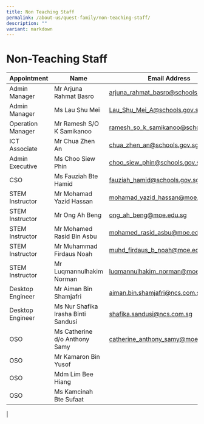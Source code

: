 ```yaml
---
title: Non Teaching Staff
permalink: /about-us/quest-family/non-teaching-staff/
description: ""
variant: markdown
---
```

Non-Teaching Staff
==================

| Appointment |Name | Email Address |
| -------- | -------- | -------- |
| Admin Manager| Mr Arjuna Rahmat Basro| <a href="mailto: arjuna_rahmat_basro@schools.gov.sg"> arjuna_rahmat_basro@schools.gov.sg</a>      |
| Admin Manager| Ms Lau Shu Mei| <a href="mailto: Lau_Shu_Mei_A@schools.gov.sg"> Lau_Shu_Mei_A@schools.gov.sg</a>      |
| Operation Manager| Mr Ramesh S/O K Samikanoo| <a href="mailto: ramesh_so_k_samikanoo@schools.gov.sg"> ramesh_so_k_samikanoo@schools.gov.sg</a>
| ICT Associate|  Mr Chua Zhen An| <a href="mailto: chua_zhen_an@schools.gov.sg"> chua_zhen_an@schools.gov.sg</a>      |
| Admin Executive|  Ms Choo Siew Phin| <a href="mailto: choo_siew_phin@schools.gov.sg"> choo_siew_phin@schools.gov.sg</a>      |
| CSO |  Ms Fauziah Bte Hamid | <a href="mailto: fauziah_hamid@schools.gov.sg"> fauziah_hamid@schools.gov.sg</a>      |
| STEM Instructor |  Mr Mohamad Yazid Hassan| <a href="mailto: mohamad_yazid_hassan@moe.edu.sg"> mohamad_yazid_hassan@moe.edu.sg</a>      |
| STEM Instructor |  Mr Ong Ah Beng | <a href="mailto: ong_ah_beng@moe.edu.sg"> ong_ah_beng@moe.edu.sg</a>      |
| STEM Instructor |  Mr Mohamed Rasid Bin Asbu | <a href="mailto: mohamed_rasid_asbu@moe.edu.sg"> mohamed_rasid_asbu@moe.edu.sg</a>      |
| STEM Instructor|  Mr Muhammad Firdaus Noah| <a href="mailto: muhd_firdaus_b_noah@moe.edu.sg"> muhd_firdaus_b_noah@moe.edu.sg</a>      |
| STEM Instructor|  Mr Luqmannulhakim Norman| <a href="mailto: luqmannulhakim_norman@moe.edu.sg"> luqmannulhakim_norman@moe.edu.sg</a>      |
 | Desktop Engineer|  Mr Aiman Bin Shamjafri| <a href="mailto: aiman.bin.shamjafri@ncs.com.sg"> aiman.bin.shamjafri@ncs.com.sg</a>      |
 | Desktop Engineer|  Ms Nur Shafika Irasha Binti Sandusi| <a href="mailto: shafika.sandusi@ncs.com.sg"> shafika.sandusi@ncs.com.sg</a>      |
| OSO|  Ms Catherine d/o Anthony Samy| <a href="mailto: catherine_anthony_samy@moe.edu.sg"> catherine_anthony_samy@moe.edu.sg</a>      |
| OSO|  Mr Kamaron Bin Yusof| |
| OSO|  Mdm Lim Bee Hiang| |
| OSO|  Ms Kamcinah Bte Sufaat | |
|